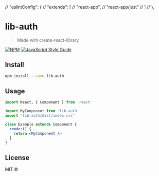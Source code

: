   // "eslintConfig": {
  //   "extends": [
  //     "react-app",
  //     "react-app/jest"
  //   ]
  // },


# lib-auth

> Made with create-react-library

[![NPM](https://img.shields.io/npm/v/lib-auth.svg)](https://www.npmjs.com/package/lib-auth) [![JavaScript Style Guide](https://img.shields.io/badge/code_style-standard-brightgreen.svg)](https://standardjs.com)

## Install

```bash
npm install --save lib-auth
```

## Usage

```jsx
import React, { Component } from 'react'

import MyComponent from 'lib-auth'
import 'lib-auth/dist/index.css'

class Example extends Component {
  render() {
    return <MyComponent />
  }
}
```

## License

MIT © [](https://github.com/)
